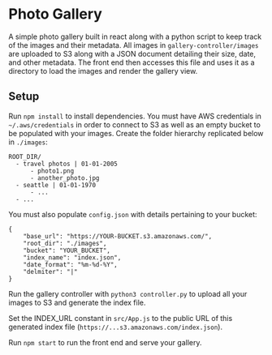 # Photo Gallery

A simple photo gallery built in react along with a python script to keep track of the images and their metadata. All images in `gallery-controller/images` are uploaded to S3 along with a JSON document detailing their size, date, and other metadata. The front end then accesses this file and uses it as a directory to load the images and render the gallery view.

## Setup

Run `npm install` to install dependencies.
You must have AWS credentials in `~/.aws/credentials` in order to connect to S3
as well as an empty bucket to be populated with your images. Create the folder
hierarchy replicated below in `./images`:

```
ROOT_DIR/
  - travel photos | 01-01-2005
      - photo1.png
      - another_photo.jpg
  - seattle | 01-01-1970
      - ...
  - ...
```

You must also populate `config.json` with details pertaining to your bucket:
```
{
    "base_url": "https://YOUR-BUCKET.s3.amazonaws.com/",
    "root_dir": "./images",
    "bucket": "YOUR_BUCKET",
    "index_name": "index.json",
    "date_format": "%m-%d-%Y",
    "delmiter": "|"
}
```

Run the gallery controller with `python3 controller.py` to upload all your images
to S3 and generate the index file.

Set the INDEX_URL constant in `src/App.js` to the public URL of this generated index
file (`https://...s3.amazonaws.com/index.json`). 

Run `npm start` to run the front end and serve your gallery.


